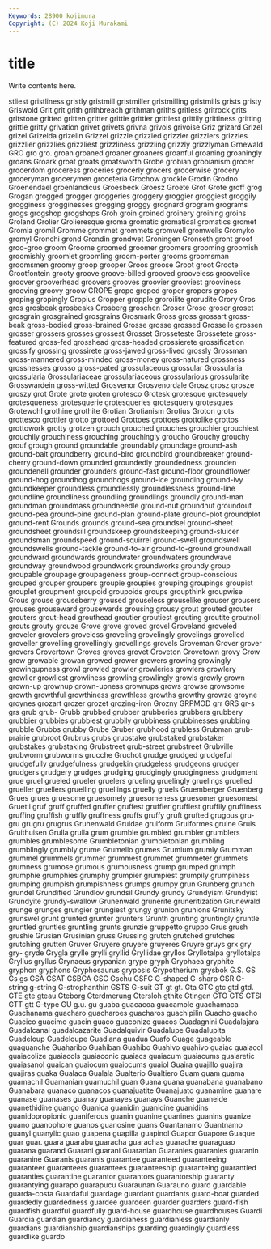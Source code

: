 ```yaml
---
Keywords: 28900 kojimura
Copyright: (C) 2024 Koji Murakami
---
```


# title

Write contents here.



stliest gristliness gristly gristmill gristmiller gristmilling gristmills grists gristy
Griswold Grit grit grith grithbreach grithman griths gritless gritrock grits
gritstone gritted gritten gritter grittie grittier grittiest grittily grittiness gritting
grittle gritty grivation grivet grivets grivna grivois grivoise Griz grizard
Grizel grizel Grizelda grizelin Grizzel grizzle grizzled grizzler grizzlers grizzles
grizzlier grizzlies grizzliest grizzliness grizzling grizzly grizzlyman Grnewald GRO gro
gro. groan groaned groaner groaners groanful groaning groaningly groans Groark
groat groats groatsworth Grobe grobian grobianism grocer grocerdom groceress groceries
grocerly grocers grocerwise grocery groceryman grocerymen groceteria Grochow grockle Grodin
Grodno Groenendael groenlandicus Groesbeck Groesz Groete Grof Grofe groff grog
Grogan grogged grogger groggeries groggery groggier groggiest groggily grogginess grogginesses
grogging groggy grognard grogram grograms grogs grogshop grogshops Groh groin
groined groinery groining groins Groland Grolier Grolieresque groma gromatic gromatical
gromatics gromet Gromia gromil Gromme grommet grommets gromwell gromwells Gromyko
gromyl Gronchi grond Grondin grondwet Groningen Gronseth gront groof groo-groo
groom Groome groomed groomer groomers grooming groomish groomishly groomlet groomling
groom-porter grooms groomsman groomsmen groomy groop grooper Groos groose Groot
groot Groote Grootfontein grooty groove groove-billed grooved grooveless groovelike groover
grooverhead groovers grooves groovier grooviest grooviness grooving groovy groow GROPE
grope groped groper gropers gropes groping gropingly Gropius Gropper gropple
groroilite grorudite Grory Gros gros grosbeak grosbeaks Grosberg groschen Groscr
Grose groser groset grosgrain grosgrained grosgrains Grosmark Gross gross grossart
gross-beak gross-bodied gross-brained Grosse grosse grossed Grosseile grossen grosser grossers
grosses grossest Grosset Grosseteste Grossetete gross-featured gross-fed grosshead gross-headed grossierete
grossification grossify grossing grossirete gross-jawed gross-lived grossly Grossman gross-mannered gross-minded
gross-money gross-natured grossness grossnesses grosso gross-pated grossulaceous grossular Grossularia grossularia
Grossulariaceae grossulariaceous grossularious grossularite Grosswardein gross-witted Grosvenor Grosvenordale Grosz grosz
grosze groszy grot Grote grote groten grotesco Grotesk grotesque grotesquely
grotesqueness grotesquerie grotesqueries grotesquery grotesques Grotewohl grothine grothite Grotian Grotianism
Grotius Groton grots grottesco grottier grotto grottoed Grottoes grottoes grottolike
grottos grottowork grotty grotzen grouch grouched grouches grouchier grouchiest grouchily
grouchiness grouching grouchingly groucho Grouchy grouchy grouf grough ground groundable
groundably groundage ground-ash ground-bait groundberry ground-bird groundbird groundbreaker ground-cherry ground-down
grounded groundedly groundedness grounden groundenell grounder grounders ground-fast ground-floor groundflower
ground-hog groundhog groundhogs ground-ice grounding ground-ivy groundkeeper groundless groundlessly groundlessness
ground-line groundline groundliness groundling groundlings groundly ground-man groundman groundmass groundneedle
ground-nut groundnut groundout ground-pea ground-pine ground-plan ground-plate ground-plot groundplot ground-rent
Grounds grounds ground-sea groundsel ground-sheet groundsheet groundsill groundskeep groundskeeping ground-sluicer
groundsman groundspeed ground-squirrel ground-swell groundswell groundswells ground-tackle ground-to-air ground-to-ground groundwall
groundward groundwards groundwater groundwaters groundwave groundway groundwood groundwork groundworks groundy
group groupable groupage groupageness group-connect group-conscious grouped grouper groupers groupie
groupies grouping groupings groupist grouplet groupment groupoid groupoids groups groupthink
groupwise Grous grouse grouseberry groused grouseless grouselike grouser grousers grouses
grouseward grousewards grousing grousy grout grouted grouter grouters grout-head grouthead
groutier groutiest grouting groutite groutnoll grouts grouty grouze Grove grove
groved grovel Groveland groveled groveler grovelers groveless groveling grovelingly grovelings
grovelled groveller grovelling grovellingly grovellings grovels Groveman Grover grover grovers
Grovertown Groves groves grovet Groveton Grovetown grovy Grow grow growable
growan growed grower growers growing growingly growingupness growl growled growler
growleries growlers growlery growlier growliest growliness growling growlingly growls growly
grown grown-up grownup grown-upness grownups grows growse growsome growth growthful
growthiness growthless growths growthy growze groyne groynes grozart grozer grozet
grozing-iron Grozny GRPMOD grr GRS gr-s grs grub grub- Grubb
grubbed grubber grubberies grubbers grubbery grubbier grubbies grubbiest grubbily grubbiness
grubbinesses grubbing grubble Grubbs grubby Grube Gruber grubhood grubless Grubman
grub-prairie grubroot Grubrus grubs grubstake grubstaked grubstaker grubstakes grubstaking Grubstreet
grub-street grubstreet Grubville grubworm grubworms grucche Gruchot grudge grudged grudgeful
grudgefully grudgefulness grudgekin grudgeless grudgeons grudger grudgers grudgery grudges grudging
grudgingly grudgingness grudgment grue gruel grueled grueler gruelers grueling gruelingly
gruelings gruelled grueller gruellers gruelling gruellings gruelly gruels Gruemberger Gruenberg
Grues grues gruesome gruesomely gruesomeness gruesomer gruesomest Gruetli gruf gruff
gruffed gruffer gruffest gruffier gruffiest gruffily gruffiness gruffing gruffish gruffly
gruffness gruffs gruffy gruft grufted grugous gru-gru grugru grugrus Gruhenwald
Gruidae gruiform Gruiformes gruine Gruis Gruithuisen Grulla grulla grum grumble
grumbled grumbler grumblers grumbles grumblesome Grumbletonian grumbletonian grumbling grumblingly grumbly
grume Grumello grumes Grumium grumly Grumman grummel grummels grummer grummest
grummet grummeter grummets grumness grumose grumous grumousness grump grumped grumph
grumphie grumphies grumphy grumpier grumpiest grumpily grumpiness grumping grumpish grumpishness
grumps grumpy grun Grunberg grunch grundel Grundified Grundlov grundsil Grundy
grundy Grundyism Grundyist Grundyite grundy-swallow Grunenwald grunerite gruneritization Grunewald grunge
grunges grungier grungiest grungy grunion grunions Grunitsky grunswel grunt grunted
grunter grunters Grunth grunting gruntingly gruntle gruntled gruntles gruntling grunts
grunzie gruppetto gruppo Grus grush grushie Grusian Grusinian gruss Grussing
grutch grutched grutches grutching grutten Gruver Gruyere gruyere gruyeres Gruyre
gruys grx gry gry- gryde Grygla grylle grylli gryllid Gryllidae
gryllos Gryllotalpa gryllotalpa Gryllus gryllus Grynaeus grypanian grype gryph Gryphaea
gryphite gryphon gryphons Gryphosaurus gryposis Grypotherium grysbok G.S. GS Gs
gs GSA GSAT GSBCA GSC Gschu GSFC G-shaped G-sharp GSR
G-string g-string G-strophanthin GSTS G-suit GT gt gt. Gta GTC
gtc gtd gtd. GTE gte gteau Gteborg Gterdmerung Gtersloh gthite
Gtingen GTO GTS GTSI GTT gtt G-type GU g.u. gu
guaba guacacoa guacamole guachamaca Guachanama guacharo guacharoes guacharos guachipilin Guacho
guacho Guacico guacimo guacin guaco guaconize guacos Guadagnini Guadalajara Guadalcanal
guadalcazarite Guadalquivir Guadalupe Guadalupita Guadeloup Guadeloupe Guadiana guadua Guafo Guage
guageable guaguanche Guaharibo Guahiban Guahibo Guahivo guahivo guaiac guaiacol guaiacolize
guaiacols guaiaconic guaiacs guaiacum guaiacums guaiaretic guaiasanol guaican guaiocum guaiocums
guaiol Guaira guajillo guajira guajiras guaka Gualaca Gualala Gualterio Gualtiero
Guam guam guama guamachil Guamanian guamuchil guan Guana guana guanabana
guanabano Guanabara guanaco guanacos guanajuatite Guanajuato guanamine guanare guanase guanases
guanay guanayes guanays Guanche guaneide guanethidine guango Guanica guanidin guanidine
guanidins guanidopropionic guaniferous guanin guanine guanines guanins guanize guano guanophore
guanos guanosine guans Guantanamo Guantnamo guanyl guanylic guao guapena guapilla
guapinol Guapor Guapore Guaque guar guar. guara guarabu guaracha guarachas
guarache guaraguao guarana guarand Guarani guarani Guaranian Guaranies guaranies guaranin
guaranine Guaranis guaranis guarantee guaranteed guaranteeing guaranteer guaranteers guarantees guaranteeship
guaranteing guarantied guaranties guarantine guarantor guarantors guarantorship guaranty guarantying guarapo
guarapucu Guaraunan Guarauno guard guardable guarda-costa Guardafui guardage guardant guardants
guard-boat guarded guardedly guardedness guardee guardeen guarder guarders guard-fish guardfish
guardful guardfully guard-house guardhouse guardhouses Guardi Guardia guardian guardiancy guardianess
guardianless guardianly guardians guardianship guardianships guarding guardingly guardless guardlike guardo
